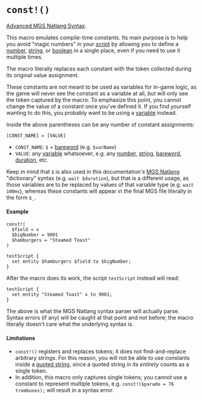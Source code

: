 # `const!()`

[Advanced MGS Natlang Syntax](../../mgs/advanced_mgs_natlang_syntax).

This macro emulates compile-time constants. Its main purpose is to help you avoid "magic numbers" in your [script](../../scripts) by allowing you to define a [number](../../mgs/variables/number), [string](../../mgs/variables/string), or [boolean](../../mgs/variables/boolean) in a single place, even if you need to use it multiple times.

The macro literally replaces each constant with the token collected during its original value assignment.

These constants are *not* meant to be used as variables for in-game logic, as the game will never see the constant as a variable at all, but will only see the token captured by the macro. To emphasize this point, you cannot change the value of a constant once you've defined it. If you find yourself wanting to do this, you probably want to be using a [variable](../../scripts/integer_variables) instead.

Inside the above parentheses can be any number of constant assignments:

```
[CONST_NAME] = [VALUE]
```

- `CONST_NAME`: `$` + [bareword](../../mgs/variables/bareword) (e.g. `$varName`)
- `VALUE`: any [variable](../../mgs/variables_mgs) whatsoever, e.g. any [number](../../mgs/variables/number), [string](../../mgs/variables/string), [bareword](../../mgs/variables/bareword), [duration](../../mgs/variables/duration), etc.

Keep in mind that `$` is also used in this documentation's [MGS Natlang](../../mgs/mgs_natlang) "dictionary" syntax (e.g. `wait $duration`), but that is a different usage, as those variables are to be replaced by values of that variable type (e.g. `wait 100ms`), whereas these constants will appear in the final MGS file literally in the form `$_`.

#### Example

```mgs
const!(
  $field = x
  $bigNumber = 9001
  $hamburgers = "Steamed Toast"
)

testScript {
  set entity $hamburgers $field to $bigNumber;
}
```

After the macro does its work, the script `testScript` instead will read:

```mgs
testScript {
  set entity "Steamed Toast" x to 9001;
}
```

The above is what the MGS Natlang syntax parser will actually parse. Syntax errors (if any) will be caught at that point and not before; the macro literally doesn't care what the underlying syntax is.

#### Limitations

- `const!()` registers and replaces tokens; it does not find-and-replace arbitrary strings. For this reason, you will not be able to use constants inside a [quoted string](../../#quoted-string), since a quoted string *in its entirety* counts as a single token.
- In addition, this macro only captures single tokens; you cannot use a constant to represent multiple tokens, e.g. `const!($parade = 76 trombones);` will result in a syntax error.
